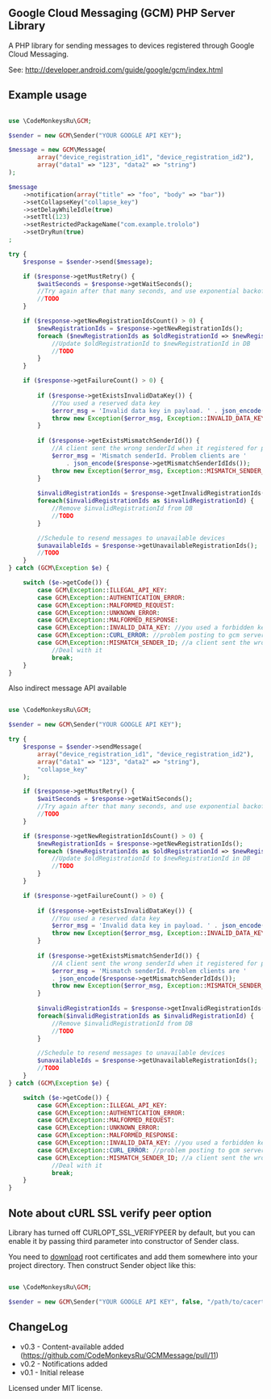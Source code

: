 Google Cloud Messaging (GCM) PHP Server Library
--------------------------------------------

A PHP library for sending messages to devices registered through Google Cloud Messaging.

See:
http://developer.android.com/guide/google/gcm/index.html

Example usage
-----------------------
```php

use \CodeMonkeysRu\GCM;

$sender = new GCM\Sender("YOUR GOOGLE API KEY");

$message = new GCM\Message(
        array("device_registration_id1", "device_registration_id2"),
        array("data1" => "123", "data2" => "string")
);

$message
    ->notification(array("title" => "foo", "body" => "bar"))
    ->setCollapseKey("collapse_key")
    ->setDelayWhileIdle(true)
    ->setTtl(123)
    ->setRestrictedPackageName("com.example.trololo")
    ->setDryRun(true)
;

try {
    $response = $sender->send($message);

    if ($response->getMustRetry() {
        $waitSeconds = $response->getWaitSeconds();
        //Try again after that many seconds, and use exponential backoff subsequently, as needed.
        //TODO
    }

    if ($response->getNewRegistrationIdsCount() > 0) {
        $newRegistrationIds = $response->getNewRegistrationIds();
        foreach ($newRegistrationIds as $oldRegistrationId => $newRegistrationId){
            //Update $oldRegistrationId to $newRegistrationId in DB
            //TODO
        }
    }

    if ($response->getFailureCount() > 0) {
    
        if ($response->getExistsInvalidDataKey()) {
            //You used a reserved data key
	        $error_msg = 'Invalid data key in payload. ' . json_encode($message->getNotification());
            throw new Exception($error_msg, Exception::INVALID_DATA_KEY);
        }
        
        if ($response->getExistsMismatchSenderId()) {
            //A client sent the wrong senderId when it registered for pushes
	        $error_msg = 'Mismatch senderId. Problem clients are '
                . json_encode($response->getMismatchSenderIdIds());
            throw new Exception($error_msg, Exception::MISMATCH_SENDER_ID);
        } 
    
        $invalidRegistrationIds = $response->getInvalidRegistrationIds();
        foreach($invalidRegistrationIds as $invalidRegistrationId) {
            //Remove $invalidRegistrationId from DB
            //TODO
        }

        //Schedule to resend messages to unavailable devices
        $unavailableIds = $response->getUnavailableRegistrationIds();
        //TODO
    }
} catch (GCM\Exception $e) {

    switch ($e->getCode()) {
        case GCM\Exception::ILLEGAL_API_KEY:
        case GCM\Exception::AUTHENTICATION_ERROR:
        case GCM\Exception::MALFORMED_REQUEST:
        case GCM\Exception::UNKNOWN_ERROR:
        case GCM\Exception::MALFORMED_RESPONSE:
        case GCM\Exception::INVALID_DATA_KEY: //you used a forbidden key in the notification
        case GCM\Exception::CURL_ERROR: //problem posting to gcm server
        case GCM\Exception::MISMATCH_SENDER_ID; //a client sent the wrong senderId when it registered for pushes
            //Deal with it
            break;
    }
}

```

Also indirect message API available

```php

use \CodeMonkeysRu\GCM;

$sender = new GCM\Sender("YOUR GOOGLE API KEY");

try {
    $response = $sender->sendMessage(
        array("device_registration_id1", "device_registration_id2"),
        array("data1" => "123", "data2" => "string"),
        "collapse_key"
    );

    if ($response->getMustRetry() {
        $waitSeconds = $response->getWaitSeconds();
        //Try again after that many seconds, and use exponential backoff subsequently, as needed.
        //TODO
    }

    if ($response->getNewRegistrationIdsCount() > 0) {
        $newRegistrationIds = $response->getNewRegistrationIds();
        foreach ($newRegistrationIds as $oldRegistrationId => $newRegistrationId){
            //Update $oldRegistrationId to $newRegistrationId in DB
            //TODO
        }
    }

    if ($response->getFailureCount() > 0) {
    
        if ($response->getExistsInvalidDataKey()) {
            //You used a reserved data key
	        $error_msg = 'Invalid data key in payload. ' . json_encode($message->getNotification());
            throw new Exception($error_msg, Exception::INVALID_DATA_KEY);
        }
        
        if ($response->getExistsMismatchSenderId()) {
            //A client sent the wrong senderId when it registered for pushes
            $error_msg = 'Mismatch senderId. Problem clients are '
            . json_encode($response->getMismatchSenderIdIds());
            throw new Exception($error_msg, Exception::MISMATCH_SENDER_ID);
        } 
    
        $invalidRegistrationIds = $response->getInvalidRegistrationIds();
        foreach($invalidRegistrationIds as $invalidRegistrationId) {
            //Remove $invalidRegistrationId from DB
            //TODO
        }

        //Schedule to resend messages to unavailable devices
        $unavailableIds = $response->getUnavailableRegistrationIds();
        //TODO
    }
} catch (GCM\Exception $e) {

    switch ($e->getCode()) {
        case GCM\Exception::ILLEGAL_API_KEY:
        case GCM\Exception::AUTHENTICATION_ERROR:
        case GCM\Exception::MALFORMED_REQUEST:
        case GCM\Exception::UNKNOWN_ERROR:
        case GCM\Exception::MALFORMED_RESPONSE:
        case GCM\Exception::INVALID_DATA_KEY: //you used a forbidden key in the notification
        case GCM\Exception::CURL_ERROR: //problem posting to gcm server
        case GCM\Exception::MISMATCH_SENDER_ID; //a client sent the wrong senderId when it registered for pushes
            //Deal with it
            break;
    }
}

```

Note about cURL SSL verify peer option
-----------------------
Library has turned off CURLOPT_SSL_VERIFYPEER by default, but you can enable it by passing third parameter into constructor of Sender class.

You need to [download](http://curl.haxx.se/docs/caextract.html) root certificates and add them somewhere into your project directory. Then construct Sender object like this:

```php

use \CodeMonkeysRu\GCM;

$sender = new GCM\Sender("YOUR GOOGLE API KEY", false, "/path/to/cacert.crt");

```


ChangeLog
----------------------
* v0.3 - Content-available added (https://github.com/CodeMonkeysRu/GCMMessage/pull/11)
* v0.2 - Notifications added
* v0.1 - Initial release

Licensed under MIT license.
